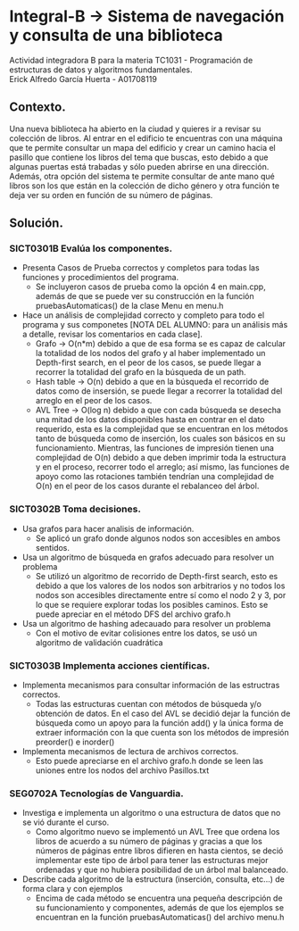 # Integral-B -> Sistema de navegación y consulta de una biblioteca
Actividad integradora B para la materia TC1031 - Programación de estructuras de datos y algoritmos fundamentales.  
Erick Alfredo García Huerta - A01708119
## Contexto.
Una nueva biblioteca ha abierto en la ciudad y quieres ir a revisar su colección de libros. Al entrar en el edificio te encuentras con una máquina que te permite consultar un mapa del edificio y crear un camino hacia el pasillo que contiene los libros del tema que buscas, esto debido a que algunas puertas está trabadas y sólo pueden abrirse en una dirección. Además, otra opción del sistema te permite consultar de ante mano qué libros son los que están en la colección de dicho género y otra función te deja ver su orden en función de su número de páginas.
## Solución.
### SICT0301B Evalúa los componentes.
* Presenta Casos de Prueba correctos y completos para todas las funciones y procedimientos del programa.
   * Se incluyeron casos de prueba como la opción 4 en main.cpp, además de que se puede ver su construcción en la función pruebasAutomaticas() de la clase Menu en menu.h
* Hace un análisis de complejidad correcto y completo para todo el programa y sus componetes [NOTA DEL ALUMNO: para un análisis más a detalle, revisar los comentarios en cada clase].
   * Grafo -> O(n*m) debido a que de esa forma se es capaz de calcular la totalidad de los nodos del grafo y al haber implementado un Depth-first search, en el peor de los casos, se puede llegar a recorrer la totalidad del grafo en la búsqueda de un path.
   * Hash table -> O(n) debido a que en la búsqueda el recorrido de datos como de insersión, se puede llegar a recorrer la totalidad del arreglo en el peor de los casos.
   * AVL Tree -> O(log n) debido a que con cada búsqueda se desecha una mitad de los datos disponibles hasta en contrar en el dato requerido, esta es la complejidad que se encuentran en los métodos tanto de búsqueda como de inserción, los cuales son básicos en su funcionamiento. Mientras, las funciones de impresión tienen una complejidad de O(n) debido a que deben imprimir toda la estructura y en el proceso, recorrer todo el arreglo; así mismo, las funciones de apoyo como las rotaciones también tendrían una complejidad de O(n) en el peor de los casos durante el rebalanceo del árbol.
### SICT0302B Toma decisiones.
* Usa grafos para hacer analisis de información.
   * Se aplicó un grafo donde algunos nodos son accesibles en ambos sentidos.
* Usa un algoritmo de búsqueda en grafos adecuado para resolver un problema
   * Se utilizó un algoritmo de recorrido de Depth-first search, esto es debido a que los valores de los nodos son arbitrarios y no todos los nodos son accesibles directamente entre sí como el nodo 2 y 3, por lo que se requiere explorar todas los posibles caminos. Esto se puede apreciar en el método DFS del archivo grafo.h
* Usa un algoritmo de hashing adecauado para resolver un problema
   * Con el motivo de evitar colisiones entre los datos, se usó un algoritmo de validación cuadrática
### SICT0303B Implementa acciones científicas.
* Implementa mecanismos para consultar información de las estructras correctos.
  * Todas las estructuras cuentan con métodos de búsqueda y/o obtención de datos. En el caso del AVL se decidió dejar la función de búsqueda como un apoyo para la función add() y la única forma de extraer información con la que cuenta son los métodos de impresión preorder() e inorder()
* Implementa mecanismos de lectura de archivos correctos.
  * Esto puede apreciarse en el archivo grafo.h donde se leen las uniones entre los nodos del archivo Pasillos.txt
### SEG0702A Tecnologías de Vanguardia.
* Investiga e implementa un algoritmo o una estructura de datos que no se vió durante el curso.
  * Como algoritmo nuevo se implementó un AVL Tree que ordena los libros de acuerdo a su número de páginas y gracias a que los números de páginas entre libros difieren en hasta cientos, se deció implementar este tipo de árbol para tener las estructuras mejor ordenadas y que no hubiera posibilidad de un árbol mal balanceado.
* Describe cada algoritmo de la estructura (inserción, consulta, etc...) de forma clara y con ejemplos
  * Encima de cada método se encuentra una pequeña descripción de su funcionamiento y componentes, además de que los ejemplos se encuentran en la función pruebasAutomaticas() del archivo menu.h

